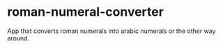 # roman-numeral-converter
App that converts roman numerals into arabic numerals or the other way around.
